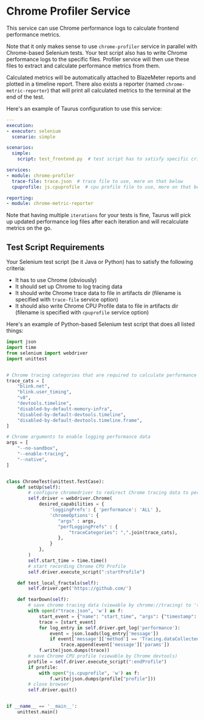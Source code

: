 # Chrome Profiler Service

This service can use Chrome performance logs to calculate frontend performance metrics.

Note that it only makes sense to use `chrome-profiler` service in parallel with Chrome-based
Selenium tests. Your test script also has to write Chrome performance logs to the specific files.
Profiler service will then use these files to extract and calculate performance metrics from them.

Calculated metrics will be automatically attached to BlazeMeter reports and plotted in a timeline
report. There also exists a reporter (named `chrome-metric-reporter`) that will print all
calculated metrics to the terminal at the end of the test.

Here's an example of Taurus configuration to use this service:
```yaml
---
execution:
- executor: selenium
  scenario: simple

scenarios:
  simple:
    script: test_frontend.py  # test script has to satisfy specific criteria, read more below

services:
- module: chrome-profiler
  trace-file: trace.json  # trace file to use, more on that below
  cpuprofile: js.cpuprofile  # cpu profile file to use, more on that below

reporting:
- module: chrome-metric-reporter
```

Note that having multiple `iterations` for your tests is fine, Taurus will pick up updated performance
log files after each iteration and will recalculate metrics on the go.


## Test Script Requirements

Your Selenium test script (be it Java or Python) has to satisfy the following criteria:
- It has to use Chrome (obviously)
- It should set up Chrome to log tracing data
- It should write Chrome trace data to file in artifacts dir (filename is specified with `trace-file` service option)
- It should also write Chrome CPU Profile data to file in artifacts dir (filename is specified with `cpuprofile` service option)

Here's an example of Python-based Selenium test script that does all listed things:

```python
import json
import time
from selenium import webdriver
import unittest


# Chrome tracing categories that are required to calculate performance stats
trace_cats = [
    "blink.net",
    "blink.user_timing",
    "v8",
    "devtools.timeline",
    "disabled-by-default-memory-infra",
    "disabled-by-default-devtools.timeline",
    "disabled-by-default-devtools.timeline.frame",
]

# Chrome arguments to enable logging performance data
args = [
    "--no-sandbox",
    "--enable-tracing",
    "--native",
]


class ChromeTest(unittest.TestCase):
    def setUp(self):
        # configure chromedriver to redirect Chrome tracing data to performance logs
        self.driver = webdriver.Chrome(
            desired_capabilities = {
                'loggingPrefs': { 'performance': 'ALL' },
                'chromeOptions': {
                   "args" : args,
                   "perfLoggingPrefs" : {
                       "traceCategories": ",".join(trace_cats),
                   },
                }
            },
        )
        self.start_time = time.time()
        # start recording Chrome CPU Profile
        self.driver.execute_script(":startProfile")

    def test_local_fractals(self):
        self.driver.get('https://github.com/')

    def tearDown(self):
        # save chrome tracing data (viewable by chrome://tracing) to 'trace.json' file
        with open(r"trace.json", 'w') as f:
            start_event = {"name": "start_time", "args": {"timestamp": self.start_time}, "ts": 0, "cat": "__metadata", "ph": "M"}
            trace = [start_event]
            for log_entry in self.driver.get_log('performance'):
                event = json.loads(log_entry['message'])
                if event['message']['method'] == 'Tracing.dataCollected':
                    trace.append(event['message']['params'])
            f.write(json.dumps(trace))
        # save Chrome CPU profile (viewable by Chrome devtools)
        profile = self.driver.execute_script(":endProfile")
        if profile:
            with open("js.cpuprofile", 'w') as f:
                f.write(json.dumps(profile["profile"]))
        # close browser
        self.driver.quit()


if __name__ == '__main__':
    unittest.main()
```
